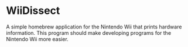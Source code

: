# WiiDissect
A simple homebrew application for the Nintendo Wii that prints hardware information.
This program should make developing programs for the Nintendo Wii more easier.
